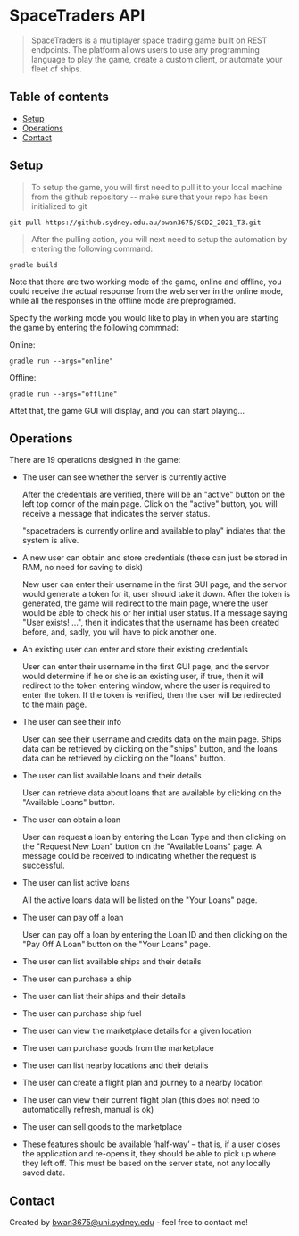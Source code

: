 # SpaceTraders API
> SpaceTraders is a multiplayer space trading game built on REST endpoints. The platform allows users to use any programming language to play the game, create a custom client, or automate your fleet of ships.


## Table of contents
* [Setup](#setup)
* [Operations](#operations)
* [Contact](#contact)

## Setup
>To setup the game, you will first need to pull it to your local machine from the github repository -- make sure that your repo has been initialized to git

`git pull https://github.sydney.edu.au/bwan3675/SCD2_2021_T3.git`

>After the pulling action, you will next need to setup the automation by entering the following command:

`gradle build`

Note that there are two working mode of the game, online and offline, you could receive the actual response from the web server in the online mode, while all the responses in the offline mode are preprogramed.

Specify the working mode you would like to play in when you are starting the game by entering the following commnad:

Online:

`gradle run --args="online"`

Offline:

`gradle run --args="offline"`

Aftet that, the game GUI will display, and you can start playing...


## Operations
There are 19 operations designed in the game:

* The user can see whether the server is currently active

  After the credentials are verified, there will be an "active" button on the left top cornor of the main page. Click on the "active" button, you will receive a message that indicates the server status.
  
  "spacetraders is currently online and available to play" indiates that the system is alive.
  
* A new user can obtain and store credentials (these can just be stored in RAM, no need for saving to disk)

  New user can enter their username in the first GUI page, and the servor would generate a token for it, user should take it down. After the token is generated, the game will redirect to the main page, where the user would be able to check his or her initial user status. If a message saying "User exists! ...", then it indicates that the username has been created before, and, sadly, you will have to pick another one.

* An existing user can enter and store their existing credentials

  User can enter their username in the first GUI page, and the servor would determine if he or she is an existing user, if true, then it will redirect to the token entering window, where the user is required to enter the token. If the token is verified, then the user will be redirected to the main page.

* The user can see their info

  User can see their username and credits data on the main page. Ships data can be retrieved by clicking on the "ships" button, and the loans data can be retrieved by clicking on the "loans" button.

* The user can list available loans and their details

  User can retrieve data about loans that are available by clicking on the "Available Loans" button.

* The user can obtain a loan

  User can request a loan by entering the Loan Type and then clicking on the "Request New Loan" button on the "Available Loans" page. A message could be received to indicating whether the request is successful.

* The user can list active loans

  All the active loans data will be listed on the "Your Loans" page.

* The user can pay off a loan

  User can pay off a loan by entering the Loan ID and then clicking on the "Pay Off A Loan" button on the "Your Loans" page.

* The user can list available ships and their details
* The user can purchase a ship
* The user can list their ships and their details
* The user can purchase ship fuel
* The user can view the marketplace details for a given location
* The user can purchase goods from the marketplace
* The user can list nearby locations and their details
* The user can create a flight plan and journey to a nearby location
* The user can view their current flight plan (this does not need to automatically refresh, manual is ok)
* The user can sell goods to the marketplace
* These features should be available ‘half-way’ – that is, if a user closes the application and re-opens it, they should be able to pick up where they left off. This must be based on the server state, not any locally saved data.

## Contact
Created by bwan3675@uni.sydney.edu - feel free to contact me!
